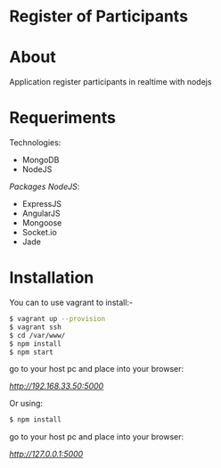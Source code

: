 # Register of Participants

# About

Application register participants in realtime with nodejs

# Requeriments

Technologies:

* MongoDB
* NodeJS

*Packages NodeJS*:

* ExpressJS
* AngularJS
* Mongoose
* Socket.io
* Jade

# Installation

You can to use vagrant to install:-
```bash
$ vagrant up --provision
$ vagrant ssh
$ cd /var/www/
$ npm install
$ npm start
```

go to your host pc and place into your browser:

*http://192.168.33.50:5000*

Or using:

```bash
$ npm install
```

go to your host pc and place into your browser:

*http://127.0.0.1:5000*
